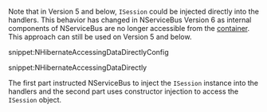 Note that in Version 5 and below, `ISession` could be injected directly into the handlers. This behavior has changed in NServiceBus Version 6 as internal components of NServiceBus are no longer accessible from the [container](/nservicebus/containers/). This approach can still be used on Version 5 and below.

snippet:NHibernateAccessingDataDirectlyConfig

snippet:NHibernateAccessingDataDirectly

The first part instructed NServiceBus to inject the `ISession` instance into the handlers and the second part uses constructor injection to access the `ISession` object.